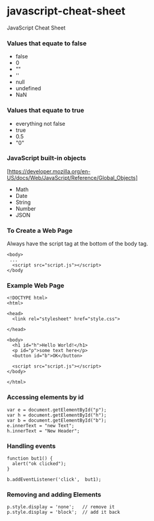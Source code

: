 # javascript-cheat-sheet
JavaScript Cheat Sheet

### Values that equate to false
* false
* 0
* ""
* ''
* null
* undefined
* NaN

### Values that equate to true
* everything not false
* true
* 0.5
* "0"

### JavaScript built-in objects
[https://developer.mozilla.org/en-US/docs/Web/JavaScript/Reference/Global_Objects]
* Math
* Date
* String
* Number
* JSON

### To Create a Web Page
Always have the script tag at the bottom of the body tag.
```
<body>
 ...
  <script src="script.js"></script>
</body
```

### Example Web Page
```
<!DOCTYPE html>
<html>

<head>
  <link rel="stylesheet" href="style.css">
 
</head>

<body>
  <h1 id="h">Hello World!</h1>
  <p id="p">some text here</p>
  <button id="b">OK</button>
  
  <script src="script.js"></script>
</body>

</html>
```

### Accessing elements by id
```
var e = document.getElementById("p");
var h = document.getElementById("h");
var b = document.getElementById("b");
e.innerText = "new Text";
h.innerText = "New Header";
```

### Handling events 
```
function but1() {
  alert("ok clicked");
}

b.addEventListener('click',  but1);
```

### Removing and adding Elements
```
p.style.display = 'none';   // remove it
p.style.display = 'block';  // add it back
```
